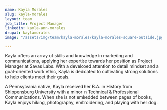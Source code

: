 ```yaml
---
name: Kayla Morales
slug: kayla-morales
layout: team
job_title: Project Manager
linkedin: kayla-ann-morales
drupal: kaylamorales
image: "/assets/img/team/kayla-morales/kayla-morales-square-outside.jpg"

---
```


Kayla offers an array of skills and knowledge in marketing and communications, applying her expertise towards her position as Project Manager at Savas Labs. With a developed attention to detail mindset and a goal-oriented work ethic, Kayla is dedicated to cultivating strong solutions to help clients meet their goals.

A Pennsylvania native, Kayla received her B.A. in History from Shippensburg University with a minor in Technical & Professional Communications. When she is not embedded between pages of books, Kayla enjoys hiking, photography, embroidering, and playing with her dog.
